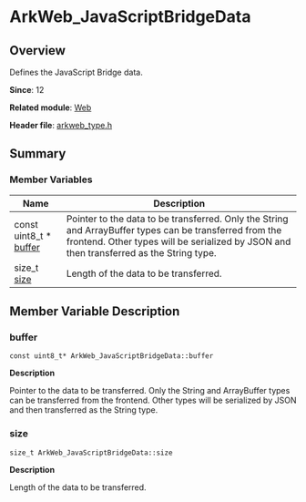 # ArkWeb_JavaScriptBridgeData


## Overview

Defines the JavaScript Bridge data.

**Since**: 12

**Related module**: [Web](_web.md)

**Header file**: [arkweb_type.h](arkweb__type_8h.md)

## Summary


### Member Variables

| Name| Description| 
| -------- | -------- |
| const uint8_t \* [buffer](#buffer) | Pointer to the data to be transferred. Only the String and ArrayBuffer types can be transferred from the frontend. Other types will be serialized by JSON and then transferred as the String type. | 
| size_t [size](#size) | Length of the data to be transferred. | 


## Member Variable Description


### buffer

```
const uint8_t* ArkWeb_JavaScriptBridgeData::buffer
```
**Description**

Pointer to the data to be transferred. Only the String and ArrayBuffer types can be transferred from the frontend. Other types will be serialized by JSON and then transferred as the String type.


### size

```
size_t ArkWeb_JavaScriptBridgeData::size
```
**Description**

Length of the data to be transferred.
